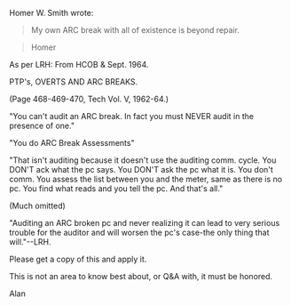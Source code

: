 Homer W. Smith wrote:

>    My own ARC break with all of existence is beyond repair.

> Homer

As per LRH: From HCOB & Sept. 1964.

PTP's, OVERTS AND ARC BREAKS.

(Page 468-469-470, Tech Vol. V, 1962-64.)

"You can't audit an ARC break. In fact you must NEVER audit in the
presence of one."

"You do ARC Break Assessments"

"That isn't auditing because it doesn't use the auditing comm. cycle.
You DON'T ack what the pc says. You DON'T ask the pc what it is. You
don't comm. You assess the list between you and the meter, same as there
is no pc. You find what reads and you tell the pc. And that's all."

(Much omitted)

"Auditing an ARC broken pc and never realizing it can lead to very
serious trouble for the auditor and will worsen the pc's case-the only
thing that will."--LRH.

Please get a copy of this and apply it.

This is not an area to know best about, or Q&A with, it must be honored.

Alan
